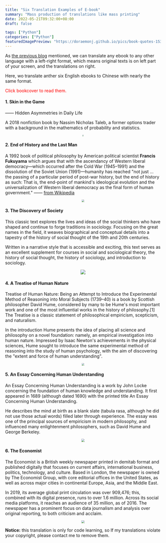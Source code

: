 ```yaml
---
title: "Six Translation Examples of E-book"
summary: "Mass production of translations like mass printing"
date: 2022-05-21T09:32:00+08:00
draft: false

tags: ["Python"]
categories: ["Python"]
featuredImagePreview: "https://doraemonj.github.io/pics/book-quotes-1531945007.jpeg"
---
```


As [the previous blog](https://doraemonj.github.io/translate_an_ebook_into_other_language/) mentioned, we can translate any ebook to any other language with a left-right format, which means original texts is on left part of your screen, and the translations on right.

Here, wo translate anther six English ebooks to Chinese with nearly the same format.

<font color='red'> Click bookcover to read them.</font>

#### 1. Skin in the Game

—— Hidden Asymmetries in Daily Life

A 2018 nonfiction book by Nassim Nicholas Taleb, a former options trader with a background in the mathematics of probability and statistics.

<div align='center'><a href="https://doraemonj.github.io/docs/b28_skin_in_the_game/en_zh.html" target="_blank"><img src="https://doraemonj.github.io/docs/b28_skin_in_the_game/cover.jpg" style="zoom:28%;" /></a></div>

#### 2. End of History and the Last Man

A 1992 book of political philosophy by American political scientist **Francis Fukuyama** which argues that with the ascendancy of Western liberal democracy—which occurred after the Cold War (1945–1991) and the dissolution of the Soviet Union (1991)—humanity has reached "not just ... the passing of a particular period of post-war history, but the end of history as such: That is, the end-point of mankind's ideological evolution and the universalization of Western liberal democracy as the final form of human government." —— [from Wikipedia](https://en.wikipedia.org/wiki/The_End_of_History_and_the_Last_Man)

<div align='center'><a href="https://doraemonj.github.io/docs/b40_end_of_history_and_the_last_man/b4.html" target="_blank"><img src="https://doraemonj.github.io/docs/b40_end_of_history_and_the_last_man/cover.jpeg" style="zoom:50%;" /></a></div>

#### 3. The Discovery of Society

This classic text explores the lives and ideas of the social thinkers who have shaped and continue to forge traditions in sociology. Focusing on the great names in the field, it weaves biographical and conceptual details into a tapestry of the history of social thought of the 19th and 20th centuries. 

Written in a narrative style that is accessible and exciting, this text serves as an excellent supplement for courses in social and sociological theory, the history of social thought, the history of sociology, and introduction to sociology.

<div align='center'><a href="https://doraemonj.github.io/docs/b35_the_discovery_of_society/b4.html" target="_blank"><img src="https://doraemonj.github.io/docs/b35_the_discovery_of_society/cover.jpeg" style="zoom:95%;" /></a></div>



#### 4. A Treatise of Human Nature

 Treatise of Human Nature: Being an Attempt to Introduce the Experimental Method of Reasoning into Moral Subjects (1739–40) is a book by Scottish philosopher David Hume, considered by many to be Hume's most important work and one of the most influential works in the history of philosophy.[1] The Treatise is a classic statement of philosophical empiricism, scepticism, and naturalism. 

In the introduction Hume presents the idea of placing all science and philosophy on a novel foundation: namely, an empirical investigation into human nature. Impressed by Isaac Newton's achievements in the physical sciences, Hume sought to introduce the same experimental method of reasoning into the study of human psychology, with the aim of discovering the "extent and force of human understanding". 

<div align='center'><a href="https://doraemonj.github.io/docs/b33_a_treatise_of_human_nature/b4.html" target="_blank"><img src="https://doraemonj.github.io/docs/b33_a_treatise_of_human_nature/cover.jpg" style="zoom:50%;" /></a></div>

#### 5. An Essay Concerning Human Understanding

An Essay Concerning Human Understanding is a work by John Locke concerning the foundation of human knowledge and understanding. It first appeared in 1689 (although dated 1690) with the printed title An Essay Concerning Human Understanding. 

He describes the mind at birth as a blank slate (tabula rasa, although he did not use those actual words) filled later through experience. The essay was one of the principal sources of empiricism in modern philosophy, and influenced many enlightenment philosophers, such as David Hume and George Berkeley.

<div align='center'><a href="https://doraemonj.github.io/docs/b32_an_essay_concerning_human_understanding/b3.html" target="_blank"><img src="https://doraemonj.github.io/docs/b32_an_essay_concerning_human_understanding/cover.jpg" style="zoom:68%;" /></a></div>



#### 6. The Economist

The Economist is a British weekly newspaper printed in demitab format and published digitally that focuses on current affairs, international business, politics, technology, and culture. Based in London, the newspaper is owned by The Economist Group, with core editorial offices in the United States, as well as across major cities in continental Europe, Asia, and the Middle East. 

In 2019, its average global print circulation was over 909,476; this, combined with its digital presence, runs to over 1.6 million. Across its social media platforms, it reaches an audience of 35 million, as of 2016. The newspaper has a prominent focus on data journalism and analysis over original reporting, to both criticism and acclaim.

<div align='center'><a href="https://doraemonj.github.io/docs/b30_the_economist/20220330/en_zh.html" target="_blank"><img src="https://doraemonj.github.io/docs/b30_the_economist/20220330/cover.jpg" style="zoom:60%;" /></a></div>





**Notice:** this translation is only for code learning, so If my translations violate your copyright, please contact me to remove them.
